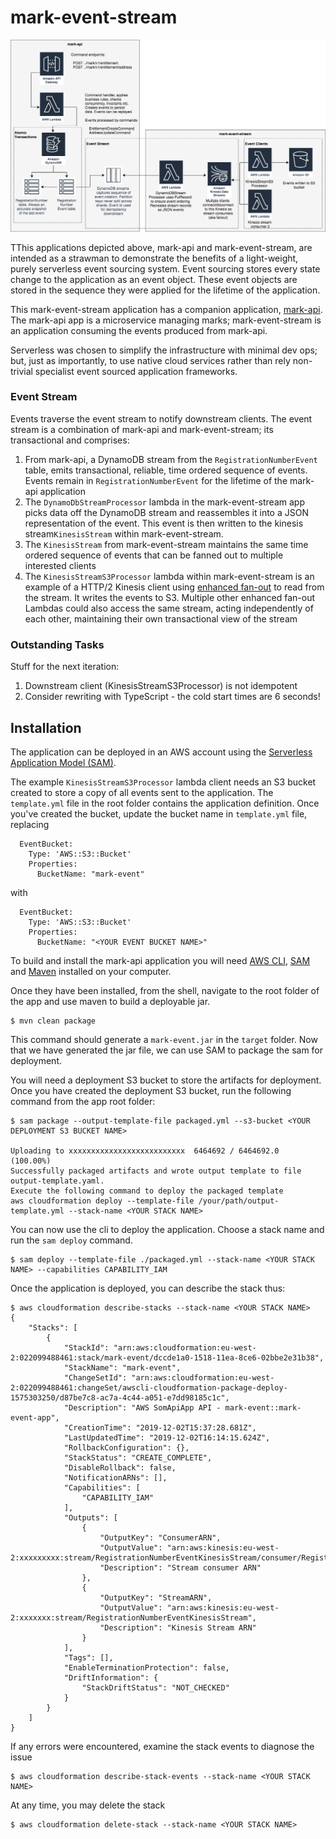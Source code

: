 # mark-event-stream

![mark](mark-event-stream.png)

TThis applications depicted above, mark-api and mark-event-stream, are intended as a strawman to demonstrate the benefits of a light-weight, purely serverless event sourcing system. Event sourcing stores every state change to the application as an event object. These event objects are stored in the sequence they were applied for the lifetime of the application.
 
 This mark-event-stream application has a companion application, [mark-api](https://github.com/simon-cutts/mark-api). The mark-api app is a microservice managing marks; mark-event-stream is an application consuming the events produced from mark-api.
 
Serverless was chosen to simplify the infrastructure with minimal dev ops; but, just as importantly, to use native cloud services rather than rely non-trivial specialist event sourced application frameworks. 

### Event Stream

Events traverse the event stream to notify downstream clients. The event stream is a combination of mark-api and mark-event-stream; its transactional and comprises:

1. From mark-api, a DynamoDB stream from the `RegistrationNumberEvent` table, emits transactional, reliable, time ordered sequence of events. Events remain in `RegistrationNumberEvent` for the lifetime of the mark-api application 
2. The `DynamoDbStreamProcessor` lambda in the mark-event-stream app picks data off the DynamoDB stream and reassembles it into a JSON representation of the event. This event is then written to the kinesis stream`KinesisStream` within mark-event-stream.
3. The `KinesisStream` from mark-event-stream maintains the same time ordered sequence of events that can be fanned out to multiple interested clients
4. The `KinesisStreamS3Processor` lambda within mark-event-stream is an example of a HTTP/2 Kinesis client using [enhanced fan-out](https://docs.aws.amazon.com/streams/latest/dev/introduction-to-enhanced-consumers.html) to read from the stream. It writes the events to S3. Multiple other enhanced fan-out Lambdas could also access the same stream, acting independently of each other, maintaining their own transactional view of the stream 

### Outstanding Tasks

Stuff for the next iteration:

1. Downstream client (KinesisStreamS3Processor) is not idempotent
2. Consider rewriting with TypeScript - the cold start times are 6 seconds!

## Installation
The application can be deployed in an AWS account using the [Serverless Application Model (SAM)](https://github.com/awslabs/serverless-application-model). 

The example `KinesisStreamS3Processor` lambda client needs an S3 bucket created to store a copy of all events sent to the application. The `template.yml` file in the root folder contains the application definition. Once you've created the bucket, update the bucket name in `template.yml` file, replacing
```
  EventBucket:
    Type: 'AWS::S3::Bucket'
    Properties:
      BucketName: "mark-event"
```
with
```
  EventBucket:
    Type: 'AWS::S3::Bucket'
    Properties:
      BucketName: "<YOUR EVENT BUCKET NAME>"
```
To build and install the mark-api application you will need [AWS CLI](https://aws.amazon.com/cli/), [SAM](https://github.com/awslabs/serverless-application-model) and [Maven](https://maven.apache.org/) installed on your computer.

Once they have been installed, from the shell, navigate to the root folder of the app and use maven to build a deployable jar. 
```
$ mvn clean package
```

This command should generate a `mark-event.jar` in the `target` folder. Now that we have generated the jar file, we can use SAM to package the sam for deployment. 

You will need a deployment S3 bucket to store the artifacts for deployment. Once you have created the deployment S3 bucket, run the following command from the app root folder:

```
$ sam package --output-template-file packaged.yml --s3-bucket <YOUR DEPLOYMENT S3 BUCKET NAME>

Uploading to xxxxxxxxxxxxxxxxxxxxxxxxxx  6464692 / 6464692.0  (100.00%)
Successfully packaged artifacts and wrote output template to file output-template.yaml.
Execute the following command to deploy the packaged template
aws cloudformation deploy --template-file /your/path/output-template.yml --stack-name <YOUR STACK NAME>
```

You can now use the cli to deploy the application. Choose a stack name and run the `sam deploy` command.
 
```
$ sam deploy --template-file ./packaged.yml --stack-name <YOUR STACK NAME> --capabilities CAPABILITY_IAM
```

Once the application is deployed, you can describe the stack thus:

```
$ aws cloudformation describe-stacks --stack-name <YOUR STACK NAME>
{
    "Stacks": [
        {
            "StackId": "arn:aws:cloudformation:eu-west-2:022099488461:stack/mark-event/dccde1a0-1518-11ea-8ce6-02bbe2e31b38",
            "StackName": "mark-event",
            "ChangeSetId": "arn:aws:cloudformation:eu-west-2:022099488461:changeSet/awscli-cloudformation-package-deploy-1575303250/d87be7c8-ac7a-4c44-a051-e7dd98185c1c",
            "Description": "AWS SomApiApp API - mark-event::mark-event-app",
            "CreationTime": "2019-12-02T15:37:28.681Z",
            "LastUpdatedTime": "2019-12-02T16:14:15.624Z",
            "RollbackConfiguration": {},
            "StackStatus": "CREATE_COMPLETE",
            "DisableRollback": false,
            "NotificationARNs": [],
            "Capabilities": [
                "CAPABILITY_IAM"
            ],
            "Outputs": [
                {
                    "OutputKey": "ConsumerARN",
                    "OutputValue": "arn:aws:kinesis:eu-west-2:xxxxxxxxx:stream/RegistrationNumberEventKinesisStream/consumer/RegistrationNumberEventStreamConsumer:1575303290",
                    "Description": "Stream consumer ARN"
                },
                {
                    "OutputKey": "StreamARN",
                    "OutputValue": "arn:aws:kinesis:eu-west-2:xxxxxxx:stream/RegistrationNumberEventKinesisStream",
                    "Description": "Kinesis Stream ARN"
                }
            ],
            "Tags": [],
            "EnableTerminationProtection": false,
            "DriftInformation": {
                "StackDriftStatus": "NOT_CHECKED"
            }
        }
    ]
}
```

If any errors were encountered, examine the stack events to diagnose the issue

```
$ aws cloudformation describe-stack-events --stack-name <YOUR STACK NAME>
```

At any time, you may delete the stack

```
$ aws cloudformation delete-stack --stack-name <YOUR STACK NAME>
```